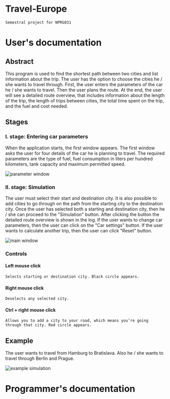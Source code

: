 # Travel-Europe
    Semestral project for NPRG031
    
# User's documentation
## Abstract
This program is used to find the shortest path between two cities and list information about the trip. The user has the option to choose the cities he / she wants to travel through. First, the user enters the parameters of the car he / she wants to travel. Then the user plans the route. At the end, the user will see a detailed route overview, that includes information about the length of the trip, the length of trips between cities, the total time spent on the trip, and the fuel and cost needed.

## Stages
### I. stage: Entering car parameters
   When the application starts, the first window appears. The first window asks the user for four details of the car he is planning to        travel. The required parameters are the type of fuel, fuel consumption in liters per hundred kilometers, tank capacity and maximum        permitted speed. 
   
   ![parameter window](https://i.imgur.com/J0x7qln.jpg)
   
### II. stage: Simulation
  The user must select their start and destination city. It is also possible to add cities to go through on the path
  from the starting city to the destination city. Once the user has selected both a starting and destination city, then he / she can         proceed to the "Simulation" button. After clicking the button the detailed route overview is shown in the log. If the user wants to       change car parameters, then the user can click on the "Car settings" button. If the user wants to calculate another trip, then the user   can click "Reset" button.
  
  
  ![main window](https://i.imgur.com/c0HX3Wr.jpg)
  
### Controls
#### Left mouse click
    Selects starting or destination city. Black circle appears.
    
#### Right mouse click
    Deselects any selected city.
    
#### Ctrl + right mouse click
    Allows you to add a city to your road, which means you’re going through that city. Red circle appears.
    
## Example
  
The user wants to travel from Hamburg to Bratislava. Also he / she wants to travel through Berlin and Prague.

![example simulation](https://i.imgur.com/M7h8NFe.jpg)

# Programmer's documentation
